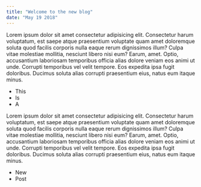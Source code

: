 ```yaml
---
title: "Welcome to the new blog"
date: "May 19 2018"
---
```


Lorem ipsum dolor sit amet consectetur adipisicing elit. Consectetur
harum voluptatum, est saepe atque praesentium voluptate quam amet
doloremque soluta quod facilis corporis nulla eaque rerum dignissimos
illum? Culpa vitae molestiae mollitia, nesciunt libero nisi eum?
Earum, amet. Optio, accusantium laboriosam temporibus officia alias
dolore veniam eos animi ut unde. Corrupti temporibus vel velit
tempore. Eos expedita ipsa fugit doloribus. Ducimus soluta alias
corrupti praesentium eius, natus eum itaque minus.

<!-- end -->

* This
* Is
* A

Lorem ipsum dolor sit amet consectetur adipisicing elit. Consectetur
harum voluptatum, est saepe atque praesentium voluptate quam amet
doloremque soluta quod facilis corporis nulla eaque rerum dignissimos
illum? Culpa vitae molestiae mollitia, nesciunt libero nisi eum?
Earum, amet. Optio, accusantium laboriosam temporibus officia alias
dolore veniam eos animi ut unde. Corrupti temporibus vel velit
tempore. Eos expedita ipsa fugit doloribus. Ducimus soluta alias
corrupti praesentium eius, natus eum itaque minus.

* New
* Post
